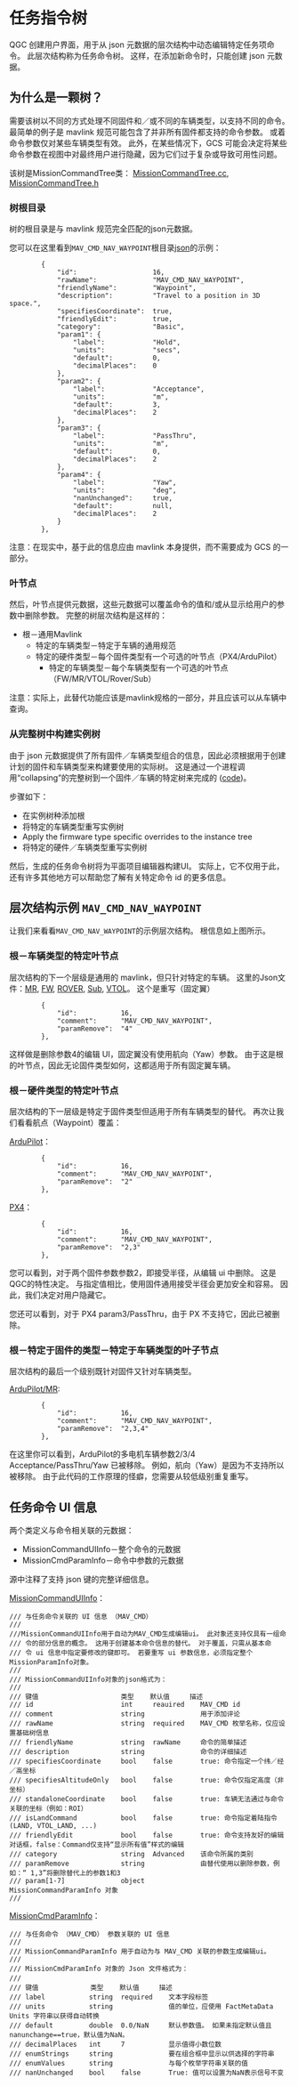 # 任务指令树

QGC 创建用户界面，用于从 json 元数据的层次结构中动态编辑特定任务项命令。 此层次结构称为任务命令树。 这样，在添加新命令时，只能创建 json 元数据。

## 为什么是一颗树？

需要该树以不同的方式处理不同固件和／或不同的车辆类型，以支持不同的命令。 最简单的例子是 mavlink 规范可能包含了并非所有固件都支持的命令参数。 或着命令参数仅对某些车辆类型有效。 此外，在某些情况下，GCS 可能会决定将某些命令参数在视图中对最终用户进行隐藏，因为它们过于复杂或导致可用性问题。

该树是MissionCommandTree类： [MissionCommandTree.cc](https://github.com/mavlink/qgroundcontrol/blob/master/src/MissionManager/MissionCommandTree.cc), [MissionCommandTree.h](https://github.com/mavlink/qgroundcontrol/blob/master/src/MissionManager/MissionCommandTree.h)

### 树根目录

树的根目录是与 mavlink 规范完全匹配的json元数据。

您可以在这里看到`MAV_CMD_NAV_WAYPOINT`根目录[json](https://github.com/mavlink/qgroundcontrol/blob/master/src/MissionManager/MavCmdInfoCommon.json#L27)的示例：

```
        {
            "id":                   16,
            "rawName":              "MAV_CMD_NAV_WAYPOINT",
            "friendlyName":         "Waypoint",
            "description":          "Travel to a position in 3D space.",
            "specifiesCoordinate":  true,
            "friendlyEdit":         true,
            "category":             "Basic",
            "param1": {
                "label":            "Hold",
                "units":            "secs",
                "default":          0,
                "decimalPlaces":    0
            },
            "param2": {
                "label":            "Acceptance",
                "units":            "m",
                "default":          3,
                "decimalPlaces":    2
            },
            "param3": {
                "label":            "PassThru",
                "units":            "m",
                "default":          0,
                "decimalPlaces":    2
            },
            "param4": {
                "label":            "Yaw",
                "units":            "deg",
                "nanUnchanged":     true,
                "default":          null,
                "decimalPlaces":    2
            }
        },
```

注意：在现实中，基于此的信息应由 mavlink 本身提供，而不需要成为 GCS 的一部分。

### 叶节点

然后，叶节点提供元数据，这些元数据可以覆盖命令的值和/或从显示给用户的参数中删除参数。 完整的树层次结构是这样的：

- 根－通用Mavlink
  - 特定的车辆类型－特定于车辆的通用规范
  - 特定的硬件类型－每个固件类型有一个可选的叶节点（PX4/ArduPilot）
     - 特定的车辆类型－每个车辆类型有一个可选的叶节点（FW/MR/VTOL/Rover/Sub）

注意：实际上，此替代功能应该是mavlink规格的一部分，并且应该可以从车辆中查询。

### 从完整树中构建实例树

由于 json 元数据提供了所有固件／车辆类型组合的信息，因此必须根据用于创建计划的固件和车辆类型来构建要使用的实际树。 这是通过一个进程调用“collapsing”的完整树到一个固件／车辆的特定树来完成的 ([code](https://github.com/mavlink/qgroundcontrol/blob/master/src/MissionManager/MissionCommandTree.cc#L119))。

步骤如下：
* 在实例树种添加根
* 将特定的车辆类型重写实例树
* Apply the firmware type specific overrides to the instance tree
* 将特定的硬件／车辆类型重写实例树

然后，生成的任务命令树将为平面项目编辑器构建UI。 实际上，它不仅用于此，还有许多其他地方可以帮助您了解有关特定命令 id 的更多信息。

## 层次结构示例 `MAV_CMD_NAV_WAYPOINT`

让我们来看看`MAV_CMD_NAV_WAYPOINT`的示例层次结构。 根信息如上图所示。

### 根－车辆类型的特定叶节点
层次结构的下一个层级是通用的 mavlink，但只针对特定的车辆。 这里的Json文件：[MR](https://github.com/mavlink/qgroundcontrol/blob/master/src/MissionManager/MavCmdInfoMultiRotor.json), [FW](https://github.com/mavlink/qgroundcontrol/blob/master/src/MissionManager/MavCmdInfoFixedWing.json), [ROVER](https://github.com/mavlink/qgroundcontrol/blob/master/src/MissionManager/MavCmdInfoRover.json), [Sub](https://github.com/mavlink/qgroundcontrol/blob/master/src/MissionManager/MavCmdInfoSub.json), [VTOL](https://github.com/mavlink/qgroundcontrol/blob/master/src/MissionManager/MavCmdInfoVTOL.json)。 这个是重写（固定翼）　

```
        {
            "id":           16,
            "comment":      "MAV_CMD_NAV_WAYPOINT",
            "paramRemove":  "4"
        },
```

这样做是删除参数4的编辑 UI，固定翼没有使用航向（Yaw）参数。 由于这是根的叶节点，因此无论固件类型如何，这都适用于所有固定翼车辆。

### 根－硬件类型的特定叶节点
层次结构的下一层级是特定于固件类型但适用于所有车辆类型的替代。  再次让我们看看航点（Waypoint）覆盖：

[ArduPilot](https://github.com/mavlink/qgroundcontrol/blob/master/src/FirmwarePlugin/APM/MavCmdInfoCommon.json#L6)：

```
        {
            "id":           16,
            "comment":      "MAV_CMD_NAV_WAYPOINT",
            "paramRemove":  "2"
        },
```

[PX4](https://github.com/mavlink/qgroundcontrol/blob/master/src/FirmwarePlugin/PX4/MavCmdInfoCommon.json#L7)：

```
        {
            "id":           16,
            "comment":      "MAV_CMD_NAV_WAYPOINT",
            "paramRemove":  "2,3"
        },
```

您可以看到，对于两个固件参数参数2，即接受半径，从编辑 ui 中删除。 这是QGC的特性决定。 与指定值相比，使用固件通用接受半径会更加安全和容易。 因此，我们决定对用户隐藏它。

您还可以看到，对于 PX4 param3/PassThru，由于 PX 不支持它，因此已被删除。

### 根－特定于固件的类型－特定于车辆类型的叶子节点
层次结构的最后一个级别既针对固件又针对车辆类型。

[ArduPilot/MR](https://github.com/mavlink/qgroundcontrol/blob/master/src/FirmwarePlugin/APM/MavCmdInfoMultiRotor.json#L7):

```
        {
            "id":           16,
            "comment":      "MAV_CMD_NAV_WAYPOINT",
            "paramRemove":  "2,3,4"
        },
```

在这里你可以看到，ArduPilot的多电机车辆参数2/3/4 Acceptance/PassThru/Yaw 已被移除。 例如，航向（Yaw）是因为不支持所以被移除。 由于此代码的工作原理的怪癖，您需要从较低级别重复重写。

## 任务命令 UI 信息
两个类定义与命令相关联的元数据：

* MissionCommandUIInfo－整个命令的元数据
* MissionCmdParamInfo－命令中参数的元数据

源中注释了支持 json 键的完整详细信息。

[MissionCommandUIInfo](https://github.com/mavlink/qgroundcontrol/blob/master/src/MissionManager/MissionCommandUIInfo.h#L82)：

```
/// 与任务命令关联的 UI 信息 （MAV_CMD）
///
///MissionCommandUIInfo用于自动为MAV_CMD生成编辑ui。 此对象还支持仅具有一组命
/// 令的部分信息的概念。 这用于创建基本命令信息的替代。 对于覆盖，只需从基本命
/// 令 ui 信息中指定要修改的键即可。 若要重写 ui 参数信息，必须指定整个MissionParamInfo对象。
///
/// MissionCommandUIInfo对象的json格式为：
///
/// 键值                   　类型    默认值     描述
/// id                      int     reauired    MAV_CMD id
/// comment                 string              用于添加评论
/// rawName                 string  required    MAV_CMD 枚举名称，仅应设置基础树信息
/// friendlyName            string  rawName     命令的简单描述
/// description             string              命令的详细描述
/// specifiesCoordinate     bool    false       true: 命令指定一个纬／经／高坐标
/// specifiesAltitudeOnly   bool    false       true: 命令仅指定高度（非坐标）
/// standaloneCoordinate    bool    false       true: 车辆无法通过与命令关联的坐标（例如：ROI）
/// isLandCommand           bool    false       true: 命令指定着陆指令 (LAND, VTOL_LAND, ...)
/// friendlyEdit            bool    false       true: 命令支持友好的编辑对话框，false：Command仅支持“显示所有值”样式的编辑
/// category                string  Advanced    该命令所属的类别
/// paramRemove             string              由替代使用以删除参数，例如：“ 1,3”将删除替代上的参数1和3
/// param[1-7]              object              MissionCommandParamInfo 对象
///

```

[MissionCmdParamInfo](https://github.com/mavlink/qgroundcontrol/blob/master/src/MissionManager/MissionCommandUIInfo.h#L25)：

```
/// 与任务命令 （MAV_CMD） 参数关联的 UI 信息
///
/// MissionCommandParamInfo 用于自动为与 MAV_CMD 关联的参数生成编辑ui。
///
/// MissionCmdParamInfo 对象的 Json 文件格式为：
///　
/// 键值             类型    默认值     描述
/// label           string  required    文本字段标签
/// units           string              值的单位，应使用 FactMetaData Units 字符串以获得自动转换
/// default         double  0.0/NaN     默认参数值。 如果未指定默认值且 nanunchange==true，默认值为NaN。
/// decimalPlaces   int     7           显示值得小数位数
/// enumStrings     string              要在组合框中显示以供选择的字符串
/// enumValues      string              与每个枚举字符串关联的值
/// nanUnchanged    bool    false       True: 值可以设置为NaN表示信号不变
```
